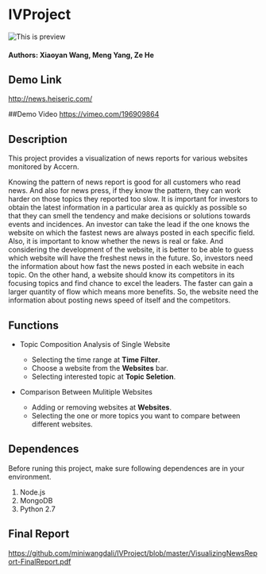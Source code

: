 # IVProject
![This is preview](https://github.com/miniwangdali/IVProject/blob/master/preview.png)
#### Authors: Xiaoyan Wang, Meng Yang, Ze He

## Demo Link
http://news.heiseric.com/

##Demo Video
https://vimeo.com/196909864

## Description
This project provides a visualization of news reports for various websites monitored by Accern.

Knowing the pattern of news report is good for all customers who read news. And also for news press, if they know the pattern, they can work harder on those topics they reported too slow.
It is important for investors to obtain the latest information in a particular area as quickly as possible so that they can smell the tendency and make decisions or solutions towards events and incidences. An investor can take the lead if the one knows the website on which the fastest news are always posted in each specific field. Also, it is important to know whether the news is real or fake. And considering the development of the website, it is better to be able to guess which website will have the freshest news in the future. So, investors need the information about how fast the news posted in each website in each topic.
On the other hand, a website should know its competitors in its focusing topics and find chance to excel the leaders. The faster can gain a larger quantity of flow which means more benefits. So, the website need the information about posting news speed of itself and the competitors.

## Functions
* Topic Composition Analysis of Single Website
  * Selecting the time range at __Time Filter__.
  * Choose a website from the __Websites__ bar.
  * Selecting interested topic at __Topic Seletion__.
  
* Comparison Between Mulitiple Websites
  * Adding or removing websites at __Websites__.
  * Selecting the one or more topics you want to compare between different websites.
  
## Dependences
Before runing this project, make sure following dependences are in your environment.

1. Node.js
2. MongoDB
3. Python 2.7

## Final Report

https://github.com/miniwangdali/IVProject/blob/master/VisualizingNewsReport-FinalReport.pdf
